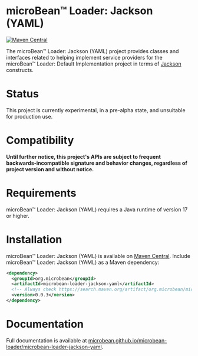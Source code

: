 # microBean™ Loader: Jackson (YAML)

[![Maven Central](https://maven-badges.herokuapp.com/maven-central/org.microbean/microbean-loader-jackson-yaml/badge.svg)](https://maven-badges.herokuapp.com/maven-central/org.microbean/microbean-loader-jackson-yaml)

The microBean™ Loader: Jackson (YAML) project provides classes and
interfaces related to helping implement service providers for the
microBean™ Loader: Default Implementation project in terms of
[Jackson](https://github.com/FasterXML/jackson-dataformats-text/tree/2.14/yaml)
constructs.

# Status

This project is currently experimental, in a pre-alpha state, and
unsuitable for production use.

# Compatibility

**Until further notice, this project's APIs are subject to frequent
backwards-incompatible signature and behavior changes, regardless of
project version and without notice.**

# Requirements

microBean™ Loader: Jackson (YAML) requires a Java runtime of version
17 or higher.

# Installation

microBean™ Loader: Jackson (YAML) is available on [Maven
Central](https://search.maven.org/).  Include microBean™ Loader:
Jackson (YAML) as a Maven dependency:

```xml
<dependency>
  <groupId>org.microbean</groupId>
  <artifactId>microbean-loader-jackson-yaml</artifactId>
  <!-- Always check https://search.maven.org/artifact/org.microbean/microbean-loader-jackson-yaml for up-to-date available versions. -->
  <version>0.0.3</version>
</dependency>
```

# Documentation

Full documentation is available at
[microbean.github.io/microbean-loader/microbean-loader-jackson-yaml](https://microbean.github.io/microbean-loader/microbean-loader-jackson-yaml).

